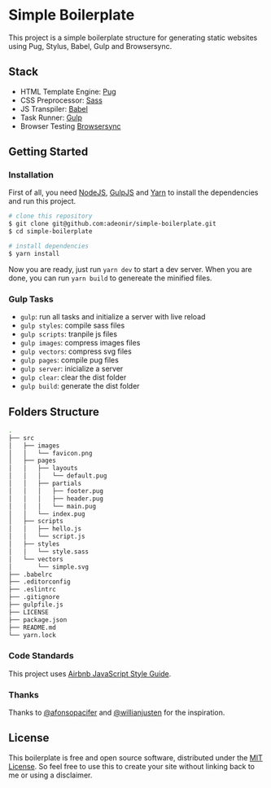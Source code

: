 # Simple Boilerplate

This project is a simple boilerplate structure for generating static websites using Pug, Stylus, Babel, Gulp and Browsersync.

## Stack

- HTML Template Engine: [Pug](https://pugjs.org/)
- CSS Preprocessor: [Sass](https://sass-lang.com/)
- JS Transpiler: [Babel](https://babeljs.io/)
- Task Runner: [Gulp](https://gulpjs.com/)
- Browser Testing [Browsersync](https://www.browsersync.io/)

## Getting Started

### Installation

First of all, you need [NodeJS](https://nodejs.org/), [GulpJS](https://gulpjs.com/) and [Yarn](https://yarnpkg.com/) to install the dependencies and run this project.

```sh
# clone this repository
$ git clone git@github.com:adeonir/simple-boilerplate.git
$ cd simple-boilerplate

# install dependencies
$ yarn install
```

Now you are ready, just run `yarn dev` to start a dev server.
When you are done, you can run `yarn build` to genereate the minified files.

### Gulp Tasks

- `gulp`: run all tasks and initialize a server with live reload
- `gulp styles`: compile sass files
- `gulp scripts`: tranpile js files
- `gulp images`: compress images files
- `gulp vectors`: compress svg files
- `gulp pages`: compile pug files
- `gulp server`: inicialize a server
- `gulp clear`: clear the dist folder
- `gulp build`: generate the dist folder

## Folders Structure

```sh
.
├── src
│   ├── images
│   │   └── favicon.png
│   ├── pages
│   │   ├── layouts
│   │   │   └── default.pug
│   │   ├── partials
│   │   │   ├── footer.pug
│   │   │   ├── header.pug
│   │   │   └── main.pug
│   │   └── index.pug
│   ├── scripts
│   │   ├── hello.js
│   │   └── script.js
│   ├── styles
│   │   └── style.sass
│   └── vectors
│       └── simple.svg
├── .babelrc
├── .editorconfig
├── .eslintrc
├── .gitignore
├── gulpfile.js
├── LICENSE
├── package.json
├── README.md
└── yarn.lock
```

### Code Standards

This project uses [Airbnb JavaScript Style Guide](https://github.com/airbnb/javascript).

### Thanks

Thanks to [@afonsopacifer](https://github.com/csshortcut/csshortcut-app) and [@willianjusten](https://github.com/Qualy-org/qualy-front) for the inspiration.

## License

This boilerplate is free and open source software, distributed under the [MIT License](https://gitlab.com/adeonir/simple-boilerplate/blob/master/LICENSE). So feel free to use this to create your site without linking back to me or using a disclaimer.
